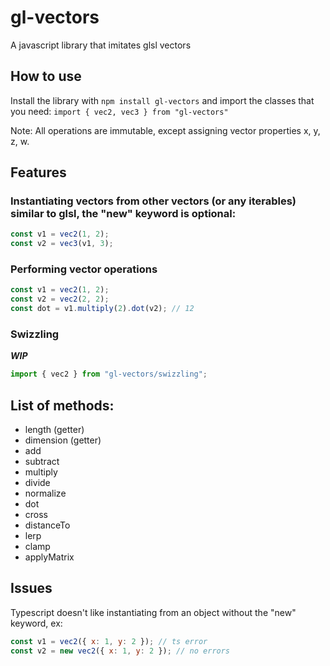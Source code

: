 # gl-vectors

A javascript library that imitates glsl vectors

## How to use

Install the library with `npm install gl-vectors` and import the classes that you need:
`import { vec2, vec3 } from "gl-vectors"`

Note: All operations are immutable, except assigning vector properties x, y, z, w.

## Features

### Instantiating vectors from other vectors (or any iterables) similar to glsl, the "new" keyword is optional:

```js
const v1 = vec2(1, 2);
const v2 = vec3(v1, 3);
```

### Performing vector operations

```js
const v1 = vec2(1, 2);
const v2 = vec2(2, 2);
const dot = v1.multiply(2).dot(v2); // 12
```

### Swizzling

**_WIP_**

```js
import { vec2 } from "gl-vectors/swizzling";
```

## List of methods:

- length (getter)
- dimension (getter)
- add
- subtract
- multiply
- divide
- normalize
- dot
- cross
- distanceTo
- lerp
- clamp
- applyMatrix

## Issues

Typescript doesn't like instantiating from an object without the "new" keyword, ex:

```js
const v1 = vec2({ x: 1, y: 2 }); // ts error
const v2 = new vec2({ x: 1, y: 2 }); // no errors
```

